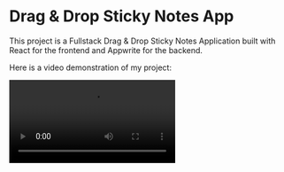 # Drag & Drop Sticky Notes App

This project is a Fullstack Drag & Drop Sticky Notes Application built with React for the frontend and Appwrite for the backend.

Here is a video demonstration of my project:

<video src="https://drive.google.com/uc?export=view&id=1b6rNFHyeywp4CousGp9TYBeteoqMzKF0" />
